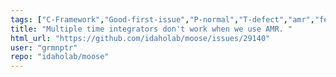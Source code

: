 ```yaml
---
tags: ["C-Framework","Good-first-issue","P-normal","T-defect","amr","fem","finite-elements","finite-volumes","multiphysics","object-oriented","parallel","simulation"]
title: "Multiple time integrators don't work when we use AMR. "
html_url: "https://github.com/idaholab/moose/issues/29140"
user: "grmnptr"
repo: "idaholab/moose"
---
```


